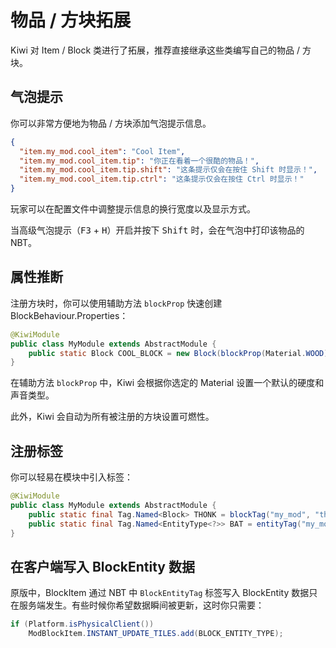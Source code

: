 # 物品 / 方块拓展

Kiwi 对 Item / Block 类进行了拓展，推荐直接继承这些类编写自己的物品 / 方块。

## 气泡提示

你可以非常方便地为物品 / 方块添加气泡提示信息。

```json
{
  "item.my_mod.cool_item": "Cool Item",
  "item.my_mod.cool_item.tip": "你正在看着一个很酷的物品！",
  "item.my_mod.cool_item.tip.shift": "这条提示仅会在按住 Shift 时显示！",
  "item.my_mod.cool_item.tip.ctrl": "这条提示仅会在按住 Ctrl 时显示！"
}
```

玩家可以在配置文件中调整提示信息的换行宽度以及显示方式。

当高级气泡提示（<kbd>F3</kbd> + <kbd>H</kbd>）开启并按下 <kbd>Shift</kbd> 时，会在气泡中打印该物品的 NBT。

## 属性推断

注册方块时，你可以使用辅助方法 `blockProp` 快速创建 BlockBehaviour.Properties：

```java
@KiwiModule
public class MyModule extends AbstractModule {
	public static Block COOL_BLOCK = new Block(blockProp(Material.WOOD));
}
```

在辅助方法 `blockProp` 中，Kiwi 会根据你选定的 Material 设置一个默认的硬度和声音类型。

此外，Kiwi 会自动为所有被注册的方块设置可燃性。

## 注册标签

你可以轻易在模块中引入标签：

```java
@KiwiModule
public class MyModule extends AbstractModule {
    public static final Tag.Named<Block> THONK = blockTag("my_mod", "thonk");
    public static final Tag.Named<EntityType<?>> BAT = entityTag("my_mod", "bat");
}
```

## 在客户端写入 BlockEntity 数据

原版中，BlockItem 通过 NBT 中 `BlockEntityTag` 标签写入 BlockEntity 数据只在服务端发生。有些时候你希望数据瞬间被更新，这时你只需要：

```java
if (Platform.isPhysicalClient())
	ModBlockItem.INSTANT_UPDATE_TILES.add(BLOCK_ENTITY_TYPE);
```
